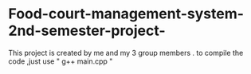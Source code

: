 # Food-court-management-system-2nd-semester-project-
This project is created by me and my 3 group members .
to compile the code ,just use " g++ main.cpp " 
